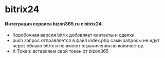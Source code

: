 # bitrix24
#### Интеграция сервиса bizon365.ru с bitrix24.
* Коробочная версия bitrix добовляет контакты и сделки.
* push запрос отправляется в файл index.php сами запросы не идут через облако bitrix и не имеют ограничения по количеству.
* X-Token: вставляем свой токен от bizon365
